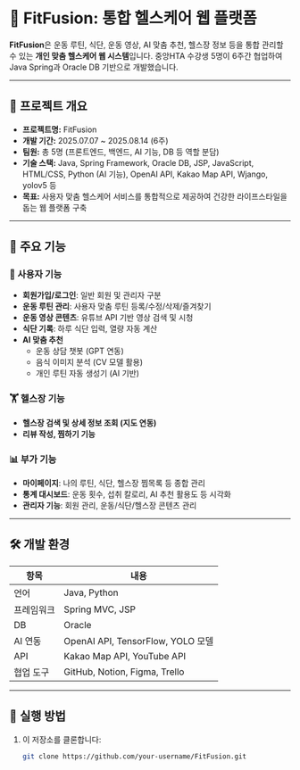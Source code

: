 # 💪 FitFusion: 통합 헬스케어 웹 플랫폼

**FitFusion**은 운동 루틴, 식단, 운동 영상, AI 맞춤 추천, 헬스장 정보 등을 통합 관리할 수 있는 **개인 맞춤 헬스케어 웹 시스템**입니다. 중앙HTA 수강생 5명이 6주간 협업하여 Java Spring과 Oracle DB 기반으로 개발했습니다.

---

## 🧩 프로젝트 개요

- **프로젝트명:** FitFusion
- **개발 기간:** 2025.07.07 ~ 2025.08.14 (6주)
- **팀원:** 총 5명 (프론트엔드, 백엔드, AI 기능, DB 등 역할 분담)
- **기술 스택:** Java, Spring Framework, Oracle DB, JSP, JavaScript, HTML/CSS, Python (AI 기능), OpenAI API, Kakao Map API, Wjango, yolov5 등
- **목표:** 사용자 맞춤 헬스케어 서비스를 통합적으로 제공하여 건강한 라이프스타일을 돕는 웹 플랫폼 구축

---

## 🔧 주요 기능

### 👤 사용자 기능
- **회원가입/로그인**: 일반 회원 및 관리자 구분
- **운동 루틴 관리**: 사용자 맞춤 루틴 등록/수정/삭제/즐겨찾기
- **운동 영상 콘텐츠**: 유튜브 API 기반 영상 검색 및 시청
- **식단 기록**: 하루 식단 입력, 열량 자동 계산
- **AI 맞춤 추천**  
  - 운동 상담 챗봇 (GPT 연동)
  - 음식 이미지 분석 (CV 모델 활용)
  - 개인 루틴 자동 생성기 (AI 기반)

### 🏋️ 헬스장 기능
- **헬스장 검색 및 상세 정보 조회 (지도 연동)**
- **리뷰 작성, 찜하기 기능**

### 📊 부가 기능
- **마이페이지**: 나의 루틴, 식단, 헬스장 찜목록 등 종합 관리
- **통계 대시보드**: 운동 횟수, 섭취 칼로리, AI 추천 활용도 등 시각화
- **관리자 기능**: 회원 관리, 운동/식단/헬스장 콘텐츠 관리

---

## 🛠️ 개발 환경

| 항목 | 내용 |
|------|------|
| 언어 | Java, Python |
| 프레임워크 | Spring MVC, JSP |
| DB | Oracle |
| AI 연동 | OpenAI API, TensorFlow, YOLO 모델 |
| API | Kakao Map API, YouTube API |
| 협업 도구 | GitHub, Notion, Figma, Trello |

---

## 🚀 실행 방법

1. 이 저장소를 클론합니다:
   ```bash
   git clone https://github.com/your-username/FitFusion.git

